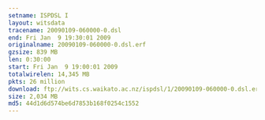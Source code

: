 ```yaml
---
setname: ISPDSL I
layout: witsdata
tracename: 20090109-060000-0.dsl
end: Fri Jan  9 19:30:01 2009
originalname: 20090109-060000-0.dsl.erf
gzsize: 839 MB
len: 0:30:00
start: Fri Jan  9 19:00:01 2009
totalwirelen: 14,345 MB
pkts: 26 million
download: ftp://wits.cs.waikato.ac.nz/ispdsl/1/20090109-060000-0.dsl.erf.gz
size: 2,034 MB
md5: 44d1d6d574be6d7853b168f0254c1552
---
```

